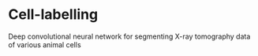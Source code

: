 # Cell-labelling
Deep convolutional neural network for segmenting X-ray tomography data of various animal cells
